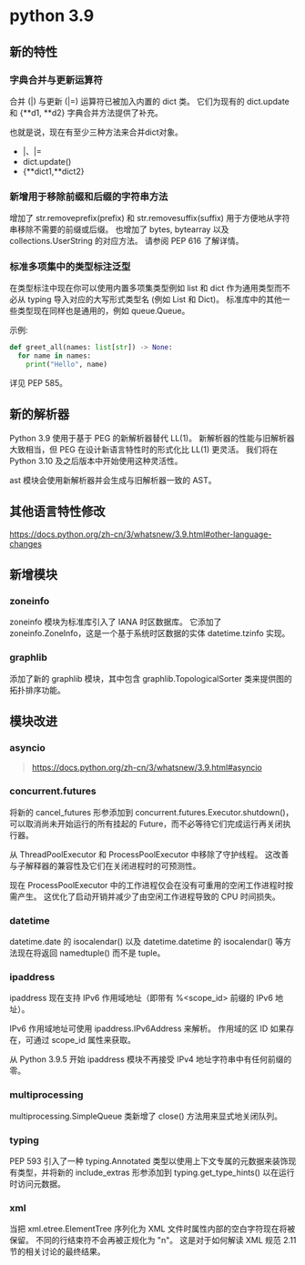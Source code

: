 # python 3.9

## 新的特性

### 字典合并与更新运算符

合并 (|) 与更新 (|=) 运算符已被加入内置的 dict 类。 它们为现有的 dict.update 和 {**d1, **d2}
字典合并方法提供了补充。

也就是说，现在有至少三种方法来合并dict对象。

- |、|=
- dict.update()
- {**dict1,**dict2}

### 新增用于移除前缀和后缀的字符串方法

增加了 str.removeprefix(prefix) 和 str.removesuffix(suffix) 用于方便地从字符串移除不需要的前缀或后缀。
也增加了 bytes, bytearray 以及 collections.UserString 的对应方法。 请参阅 PEP 616 了解详情。

### 标准多项集中的类型标注泛型

在类型标注中现在你可以使用内置多项集类型例如 list 和 dict 作为通用类型而不必从 typing 导入对应的大写形式类型名 (例如 List 和
Dict)。 标准库中的其他一些类型现在同样也是通用的，例如 queue.Queue。

示例:

```python
def greet_all(names: list[str]) -> None:
  for name in names:
    print("Hello", name)
```

详见 PEP 585。

## 新的解析器

Python 3.9 使用于基于 PEG 的新解析器替代 LL(1)。 新解析器的性能与旧解析器大致相当，但 PEG 在设计新语言特性时的形式化比 LL(1)
更灵活。 我们将在 Python 3.10 及之后版本中开始使用这种灵活性。

ast 模块会使用新解析器并会生成与旧解析器一致的 AST。

## 其他语言特性修改

https://docs.python.org/zh-cn/3/whatsnew/3.9.html#other-language-changes

## 新增模块

### zoneinfo

zoneinfo 模块为标准库引入了 IANA 时区数据库。 它添加了 zoneinfo.ZoneInfo，这是一个基于系统时区数据的实体
datetime.tzinfo 实现。

### graphlib

添加了新的 graphlib 模块，其中包含 graphlib.TopologicalSorter 类来提供图的拓扑排序功能。

## 模块改进

### asyncio

> https://docs.python.org/zh-cn/3/whatsnew/3.9.html#asyncio

### concurrent.futures

将新的 cancel_futures 形参添加到 concurrent.futures.Executor.shutdown()，可以取消尚未开始运行的所有挂起的
Future，而不必等待它们完成运行再关闭执行器。

从 ThreadPoolExecutor 和 ProcessPoolExecutor 中移除了守护线程。 这改善与子解释器的兼容性及它们在关闭进程时的可预测性。

现在 ProcessPoolExecutor 中的工作进程仅会在没有可重用的空闲工作进程时按需产生。 这优化了启动开销并减少了由空闲工作进程导致的 CPU
时间损失。

### datetime

datetime.date 的 isocalendar() 以及 datetime.datetime 的 isocalendar() 等方法现在将返回
namedtuple() 而不是 tuple。

### ipaddress

ipaddress 现在支持 IPv6 作用域地址（即带有 %<scope_id> 前缀的 IPv6 地址）。

IPv6 作用域地址可使用 ipaddress.IPv6Address 来解析。 作用域的区 ID 如果存在，可通过 scope_id 属性来获取。

从 Python 3.9.5 开始 ipaddress 模块不再接受 IPv4 地址字符串中有任何前缀的零。

### multiprocessing

multiprocessing.SimpleQueue 类新增了 close() 方法用来显式地关闭队列。

### typing

PEP 593 引入了一种 typing.Annotated 类型以使用上下文专属的元数据来装饰现有类型，并将新的 include_extras 形参添加到
typing.get_type_hints() 以在运行时访问元数据。

### xml

当把 xml.etree.ElementTree 序列化为 XML 文件时属性内部的空白字符现在将被保留。 不同的行结束符不会再被正规化为 "n"。
这是对于如何解读 XML 规范 2.11 节的相关讨论的最终结果。


